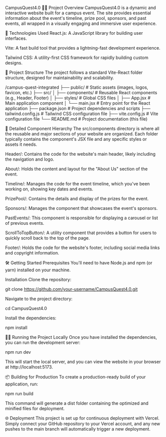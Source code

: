 CampusQuest4.0
🕵️‍♂️ Project Overview
CampusQuest4.0 is a dynamic and interactive website built for a campus event. The site provides essential information about the event's timeline, prize pool, sponsors, and past events, all wrapped in a visually engaging and immersive user experience.

🚀 Technologies Used
React.js: A JavaScript library for building user interfaces.

Vite: A fast build tool that provides a lightning-fast development experience.

Tailwind CSS: A utility-first CSS framework for rapidly building custom designs.

📂 Project Structure
The project follows a standard Vite-React folder structure, designed for maintainability and scalability.

/campus-quest-integrated
├── public/                # Static assets (images, logos, favicon, etc.)
├── src/
│   ├── components/        # Reusable React components (e.g., Header, Footer)
│   ├── styles/            # Global CSS files
│   ├── App.jsx            # Main application component
│   └── main.jsx           # Entry point for the React application
├── package.json           # Project dependencies and scripts
├── tailwind.config.js     # Tailwind CSS configuration file
├── vite.config.js         # Vite configuration file
└── README.md              # Project documentation (this file)


🧩 Detailed Component Hierarchy
The src/components directory is where all the reusable and major sections of your website are organized. Each folder typically contains the component's JSX file and any specific styles or assets it needs.

Header/: Contains the code for the website's main header, likely including the navigation and logo.

About/: Holds the content and layout for the "About Us" section of the event.

Timeline/: Manages the code for the event timeline, which you've been working on, showing key dates and events.

PrizePool/: Contains the details and display of the prizes for the event.

Sponsors/: Manages the component that showcases the event's sponsors.

PastEvents/: This component is responsible for displaying a carousel or list of previous events.

ScrollToTopButton/: A utility component that provides a button for users to quickly scroll back to the top of the page.

Footer/: Holds the code for the website's footer, including social media links and copyright information.

🛠️ Getting Started
Prerequisites
You'll need to have Node.js and npm (or yarn) installed on your machine.

Installation
Clone the repository:

git clone https://github.com/your-username/CampusQuest4.0.git


Navigate to the project directory:

cd CampusQuest4.0


Install the dependencies:

npm install


🏃‍♂️ Running the Project Locally
Once you have installed the dependencies, you can run the development server:

npm run dev


This will start the local server, and you can view the website in your browser at http://localhost:5173.

📦 Building for Production
To create a production-ready build of your application, run:

npm run build


This command will generate a dist folder containing the optimized and minified files for deployment.

🌐 Deployment
This project is set up for continuous deployment with Vercel. Simply connect your GitHub repository to your Vercel account, and any new pushes to the main branch will automatically trigger a new deployment.
